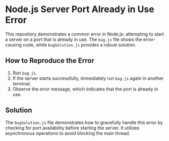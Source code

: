 # Node.js Server Port Already in Use Error

This repository demonstrates a common error in Node.js: attempting to start a server on a port that is already in use.  The `bug.js` file shows the error-causing code, while `bugSolution.js` provides a robust solution.

## How to Reproduce the Error

1. Run `bug.js`.
2. If the server starts successfully, immediately run `bug.js` again in another terminal.
3. Observe the error message, which indicates that the port is already in use.

## Solution

The `bugSolution.js` file demonstrates how to gracefully handle this error by checking for port availability before starting the server.  It utilizes asynchronous operations to avoid blocking the main thread.